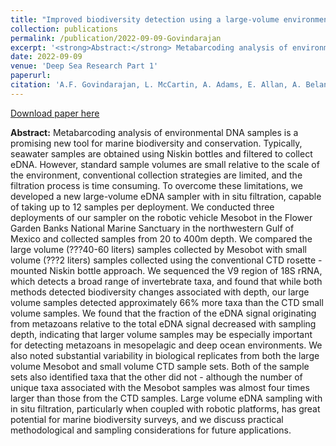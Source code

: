 ```yaml
---
title: "Improved biodiversity detection using a large-volume environmental DNA sampler with in situ filtration and implications for marine eDNA sampling strategies"
collection: publications
permalink: /publication/2022-09-09-Govindarajan
excerpt: '<strong>Abstract:</strong> Metabarcoding analysis of environmental DNA samples is a promising new tool for marine biodiversity and conservation. Typically, seawater samples are obtained using Niskin bottles...' 
date: 2022-09-09
venue: 'Deep Sea Research Part 1'
paperurl: 
citation: 'A.F. Govindarajan, L. McCartin, A. Adams, E. Allan, A. Belani, <strong>R.D. Francolini</strong>, J. Fuji, D. Gomez-Ibanez, A. Kukulya, F. Marin, K. Tradd, D.R. Yoerger, J.M. McDermott, S. Herrera. (2022) Improved biodiversity detection using a large-volume environmental DNA sampler with in situ filtration and implications for marine eDNA sampling strategies. Deep Sea Research Part 1. doi: 10.1016/j.dsr.2022.103871.'
---
```


[Download paper here](http://rfrancolini.github.io/files/Govindarajan2022.pdf)

**Abstract:** Metabarcoding analysis of environmental DNA samples is a promising new tool for marine biodiversity and conservation. Typically, seawater samples are obtained using Niskin bottles and filtered to collect eDNA. However, standard sample volumes are small relative to the scale of the environment, conventional collection strategies are limited, and the filtration process is time consuming. To overcome these limitations, we developed a new large-volume eDNA sampler with in situ filtration, capable of taking up to 12 samples per deployment. We conducted three deployments of our sampler on the robotic vehicle Mesobot in the Flower Garden Banks National Marine Sanctuary in the northwestern Gulf of Mexico and collected samples from 20 to 400m depth. We compared the large volume (???40-60 liters) samples collected by Mesobot with small volume (???2 liters) samples collected using the conventional CTD rosette - mounted Niskin bottle approach. We sequenced the V9 region of 18S rRNA, which detects a broad range of invertebrate taxa, and found that while both methods detected biodiversity changes associated with depth, our large volume samples detected approximately 66% more taxa than the CTD small volume samples. We found that the fraction of the eDNA signal originating from metazoans relative to the total eDNA signal decreased with sampling depth, indicating that larger volume samples may be especially important for detecting metazoans in mesopelagic and deep ocean environments. We also noted substantial variability in biological replicates from both the large volume Mesobot and small volume CTD sample sets. Both of the sample sets also identified taxa that the other did not - although the number of unique taxa associated with the Mesobot samples was almost four times larger than those from the CTD samples. Large volume eDNA sampling with in situ filtration, particularly when coupled with robotic platforms, has great potential for marine biodiversity surveys, and we discuss practical methodological and sampling considerations for future applications.

